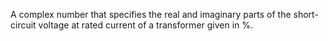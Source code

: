 A complex number that specifies the real and imaginary parts of the short-circuit voltage at rated current of a transformer given in %.